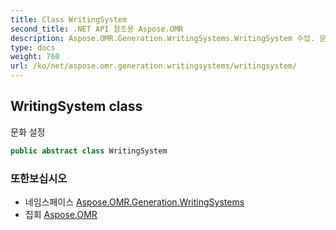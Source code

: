 ```yaml
---
title: Class WritingSystem
second_title: .NET API 참조용 Aspose.OMR
description: Aspose.OMR.Generation.WritingSystems.WritingSystem 수업. 문화 설정
type: docs
weight: 760
url: /ko/net/aspose.omr.generation.writingsystems/writingsystem/
---
```

## WritingSystem class

문화 설정

```csharp
public abstract class WritingSystem
```

### 또한보십시오

* 네임스페이스 [Aspose.OMR.Generation.WritingSystems](../../aspose.omr.generation.writingsystems/)
* 집회 [Aspose.OMR](../../)


